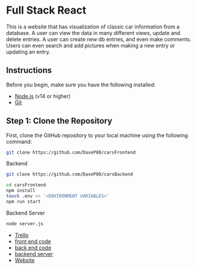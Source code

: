 # Full Stack React
<p>
This is a website that has visualization of classic car information from a database.
A user can view the data in many different views, update and delete entries. A user can
create new db entries, and even make comments. Users can even search and add pictures when making a new entry or updating an entry.
</p>

## Instructions

Before you begin, make sure you have the following installed:

- [Node.js](https://nodejs.org/) (v14 or higher)
- [Git](https://git-scm.com/)

## Step 1: Clone the Repository

First, clone the GitHub repository to your local machine using the following command:

```bash
git clone https://github.com/DaveP80/carsFrontend
```
Backend
```bash
git clone https://github.com/DaveP80/carsBackend
```
```bash
cd carsFrontend
npm install
touch .env >> '<ENVIRONMENT VARIABLES>'
npm run start
```
Backend Server
```bash
node server.js
```
- [Trello](https://trello.com/b/Pgn5AZK3/module-4-portfolio) 
- [front end code](https://github.com/DaveP80/carsFrontend)
- [back end code](https://github.com/DaveP80/carsBackend) 
- [backend server](https://carsbackend-0ncm.onrender.com)
- [Website](https://pursuitclassicar.netlify.app/) 
<p style="display: none;">davidpaquette</p>
